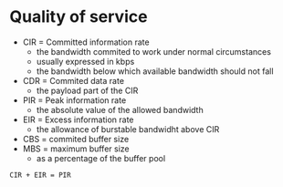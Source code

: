 # Quality of service

* CIR = Committed information rate
    * the bandwidth commited to work under normal circumstances
    * usually expressed in kbps
    * the bandwidth below which available bandwidth should not fall
* CDR = Commited data rate
    * the payload part of the CIR
* PIR = Peak information rate
    * the absolute value of the allowed bandwidth
* EIR = Excess information rate
    * the allowance of burstable bandwidht above CIR
* CBS = commited buffer size
* MBS = maximum buffer size
    * as a percentage of the buffer pool

```
CIR + EIR = PIR
```
